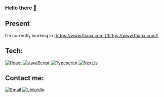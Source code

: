 ### Hello there 👋

## Present
I’m currently working in [https://www.thanx.com.](https://www.thanx.com/)

## Tech:

[![React](https://img.shields.io/badge/React-3DDC84?style=for-the-badge&logo=react&logoColor=white&labelColor=101010)]()
[![JavaScript](https://img.shields.io/badge/JavaScript-3DDC84?style=for-the-badge&logo=JavaScript&logoColor=white&labelColor=101010)]()
[![Typescript](https://img.shields.io/badge/Typescript-3DDC84?style=for-the-badge&logo=TypeScript&logoColor=white&labelColor=101010)]()
[![Next.js](https://img.shields.io/badge/Next.js-3DDC84?style=for-the-badge&logo=Next.js&logoColor=white&labelColor=101010)]()


## Contact me:
[![Email](https://img.shields.io/badge/rgbmdq@gmail.com-my_personal_email-EC5252?style=for-the-badge&logo=gmail&logoColor=white&labelColor=101010)](mailto:rgbmdq@gmail.com)
[![LinkedIn](https://img.shields.io/badge/LinkedIn-@rodrigo-bloise?style=for-the-badge&logo=linkedin&logoColor=white&labelColor=101010)](https://www.linkedin.com/in/rodrigo-bloise/)
